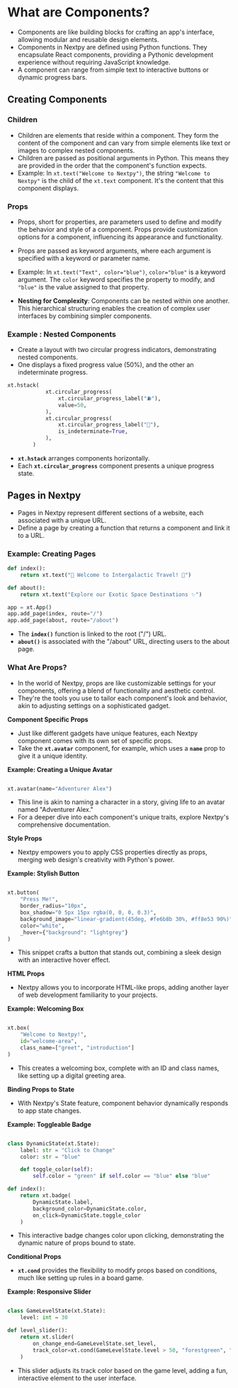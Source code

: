
# What are Components?

- Components are like building blocks for crafting an app's interface, allowing modular and reusable design elements.
- Components in Nextpy are defined using Python functions. They encapsulate React components, providing a Pythonic development experience without requiring JavaScript knowledge.
- A component can range from simple text to interactive buttons or dynamic progress bars.

## Creating Components

### Children 

- Children are elements that reside within a component. They form the content of the component and can vary from simple elements like text or images to complex nested components.
- Children are passed as positional arguments in Python. This means they are provided in the order that the component's function expects.
- Example: In `xt.text("Welcome to Nextpy")`, the string `"Welcome to Nextpy"` is the child of the `xt.text` component. It's the content that this component displays.

### Props 

- Props, short for properties, are parameters used to define and modify the behavior and style of a component. Props provide customization options for a component, influencing its appearance and functionality.
- Props are passed as keyword arguments, where each argument is specified with a keyword or parameter name.
- Example: In `xt.text("Text", color="blue")`, `color="blue"` is a keyword argument. The `color` keyword specifies the property to modify, and `"blue"` is the value assigned to that property.

- **Nesting for Complexity**: Components can be nested within one another. This hierarchical structuring enables the creation of complex user interfaces by combining simpler components.


### Example : Nested Components

- Create a layout with two circular progress indicators, demonstrating nested components.
- One displays a fixed progress value (50%), and the other an indeterminate progress.

```python
xt.hstack(
            xt.circular_progress(
                xt.circular_progress_label("⛽"),
                value=50,
            ),
            xt.circular_progress(
                xt.circular_progress_label("📶"),
                is_indeterminate=True,
            ),
        )
```

- **`xt.hstack`** arranges components horizontally.
- Each **`xt.circular_progress`** component presents a unique progress state.

## Pages in Nextpy

- Pages in Nextpy represent different sections of a website, each associated with a unique URL.
- Define a page by creating a function that returns a component and link it to a URL.

### Example: Creating Pages

```python
def index():
    return xt.text("🌌 Welcome to Intergalactic Travel! 🚀")

def about():
    return xt.text("Explore our Exotic Space Destinations ✨")

app = xt.App()
app.add_page(index, route="/")
app.add_page(about, route="/about")

```

- The **`index()`** function is linked to the root ("/") URL.
- **`about()`** is associated with the "/about" URL, directing users to the about page.

### What Are Props?

- In the world of Nextpy, props are like customizable settings for your components, offering a blend of functionality and aesthetic control.
- They're the tools you use to tailor each component's look and behavior, akin to adjusting settings on a sophisticated gadget.

**Component Specific Props**

- Just like different gadgets have unique features, each Nextpy component comes with its own set of specific props.
- Take the **`xt.avatar`** component, for example, which uses a **`name`** prop to give it a unique identity.

**Example: Creating a Unique Avatar**

```python

xt.avatar(name="Adventurer Alex")

```

- This line is akin to naming a character in a story, giving life to an avatar named "Adventurer Alex."
- For a deeper dive into each component's unique traits, explore Nextpy's comprehensive documentation.

**Style Props**

- Nextpy empowers you to apply CSS properties directly as props, merging web design's creativity with Python's power.

**Example: Stylish Button**

```python

xt.button(
    "Press Me!",
    border_radius="10px",
    box_shadow="0 5px 15px rgba(0, 0, 0, 0.3)",
    background_image="linear-gradient(45deg, #fe6b8b 30%, #ff8e53 90%)",
    color="white",
    _hover={"background": "lightgrey"}
)

```

- This snippet crafts a button that stands out, combining a sleek design with an interactive hover effect.

**HTML Props**

- Nextpy allows you to incorporate HTML-like props, adding another layer of web development familiarity to your projects.

**Example: Welcoming Box**

```python

xt.box(
    "Welcome to Nextpy!",
    id="welcome-area",
    class_name=["greet", "introduction"]
)

```

- This creates a welcoming box, complete with an ID and class names, like setting up a digital greeting area.

**Binding Props to State**

- With Nextpy's State feature, component behavior dynamically responds to app state changes.

**Example: Toggleable Badge**

```python

class DynamicState(xt.State):
    label: str = "Click to Change"
    color: str = "blue"

    def toggle_color(self):
        self.color = "green" if self.color == "blue" else "blue"

def index():
    return xt.badge(
        DynamicState.label,
        background_color=DynamicState.color,
        on_click=DynamicState.toggle_color
    )

```

- This interactive badge changes color upon clicking, demonstrating the dynamic nature of props bound to state.

**Conditional Props**

- **`xt.cond`** provides the flexibility to modify props based on conditions, much like setting up rules in a board game.

**Example: Responsive Slider**

```python

class GameLevelState(xt.State):
    level: int = 30

def level_slider():
    return xt.slider(
        on_change_end=GameLevelState.set_level,
        track_color=xt.cond(GameLevelState.level > 50, "forestgreen", "crimson")
    )

```

- This slider adjusts its track color based on the game level, adding a fun, interactive element to the user interface.
